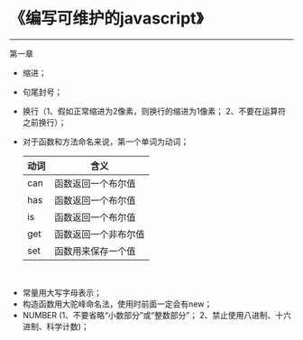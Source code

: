 《编写可维护的javascript》
======


---
第一章

- 缩进；
- 句尾封号； 
- 换行（1、假如正常缩进为2像素，则换行的缩进为1像素； 2、不要在运算符之前换行）； 
- 对于函数和方法命名来说，第一个单词为动词；

    
   动词     | 含义               
   -------- |-------------       
   can      | 函数返回一个布尔值  
   has      | 函数返回一个布尔值  
   is       | 函数返回一个布尔值 
   get      | 函数返回一个非布尔值 
   set      | 函数用来保存一个值  
   
- 常量用大写字母表示；
- 构造函数用大驼峰命名法，使用时前面一定会有new；
- NUMBER (1、不要省略“小数部分”或“整数部分”； 2、禁止使用八进制、十六进制、科学计数)；
